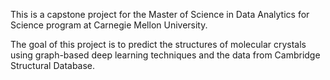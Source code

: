 This is a capstone project for the Master of Science in Data Analytics for Science program at Carnegie Mellon University.

The goal of this project is to predict the structures of molecular crystals using graph-based deep learning techniques and the data from Cambridge Structural Database.
